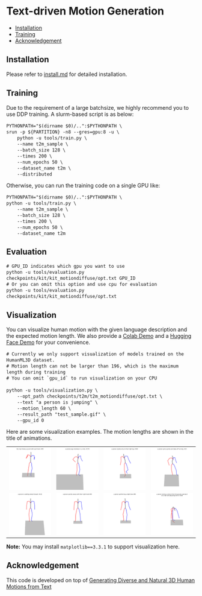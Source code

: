 # Text-driven Motion Generation

<!-- TOC -->

- [Installation](#installation)
- [Training](#prepare-environment)
- [Acknowledgement](#acknowledgement)

<!-- TOC -->

## Installation

Please refer to [install.md](install.md) for detailed installation.

## Training

Due to the requirement of a large batchsize, we highly recommend you to use DDP training. A slurm-based script is as below:

```shell
PYTHONPATH="$(dirname $0)/..":$PYTHONPATH \
srun -p ${PARTITION} -n8 --gres=gpu:8 -u \
    python -u tools/train.py \
    --name t2m_sample \
    --batch_size 128 \
    --times 200 \
    --num_epochs 50 \
    --dataset_name t2m \
    --distributed
```

Otherwise, you can run the training code on a single GPU like:

```shell
PYTHONPATH="$(dirname $0)/..":$PYTHONPATH \
python -u tools/train.py \
    --name t2m_sample \
    --batch_size 128 \
    --times 200 \
    --num_epochs 50 \
    --dataset_name t2m
```

## Evaluation

```shell
# GPU_ID indicates which gpu you want to use
python -u tools/evaluation.py checkpoints/kit/kit_motiondiffuse/opt.txt GPU_ID
# Or you can omit this option and use cpu for evaluation
python -u tools/evaluation.py checkpoints/kit/kit_motiondiffuse/opt.txt
```

## Visualization

You can visualize human motion with the given language description and the expected motion length. We also provide a [Colab Demo](https://colab.research.google.com/drive/1Dp6VsZp2ozKuu9ccMmsDjyij_vXfCYb3?usp=sharing) and a [Hugging Face Demo](https://huggingface.co/spaces/mingyuan/MotionDiffuse) for your convenience.

```shell
# Currently we only support visualization of models trained on the HumanML3D dataset. 
# Motion length can not be larger than 196, which is the maximum length during training
# You can omit `gpu_id` to run visualization on your CPU

python -u tools/visualization.py \
    --opt_path checkpoints/t2m/t2m_motiondiffuse/opt.txt \
    --text "a person is jumping" \
    --motion_length 60 \
    --result_path "test_sample.gif" \
    --gpu_id 0
```

Here are some visualization examples. The motion lengths are shown in the title of animations.

<table>
<tr>
    <td><img src="../figures/gallery_t2m/gen_00.gif" width="100%"/></td>
    <td><img src="../figures/gallery_t2m/gen_01.gif" width="100%"/></td>
    <td><img src="../figures/gallery_t2m/gen_02.gif" width="100%"/></td>
    <td><img src="../figures/gallery_t2m/gen_03.gif" width="100%"/></td>
</tr>
<tr>
    <td><img src="../figures/gallery_t2m/gen_04.gif" width="100%"/></td>
    <td><img src="../figures/gallery_t2m/gen_05.gif" width="100%"/></td>
    <td><img src="../figures/gallery_t2m/gen_06.gif" width="100%"/></td>
    <td><img src="../figures/gallery_t2m/gen_07.gif" width="100%"/></td>
</tr>
</table>

**Note:** You may install `matplotlib==3.3.1` to support visualization here.

## Acknowledgement

This code is developed on top of [Generating Diverse and Natural 3D Human Motions from Text](https://github.com/EricGuo5513/text-to-motion)